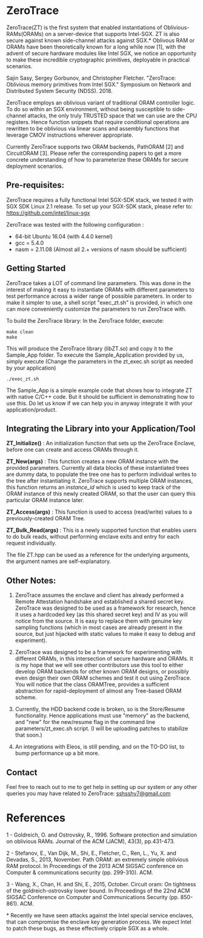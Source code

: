 # ZeroTrace

ZeroTrace(ZT) is the first system that enabled instantiations of Oblivious-RAMs(ORAMs) on a server-device that supports Intel-SGX. ZT is also secure against known side-channel attacks against SGX.* Oblivous RAM or ORAMs have been theoretically known for a long while now [1], with the advent of secure hardware modules like Intel SGX, we notice an opportunity to make these incredible cryptographic primitives, deployable in practical scenarios.

Sajin Sasy, Sergey Gorbunov, and Christopher Fletcher. "ZeroTrace: Oblivious memory primitives from Intel SGX." Symposium on Network and Distributed System Security (NDSS). 2018.

ZeroTrace employs an oblivious variant of traditional ORAM controller logic. To do so within an SGX environment, without being susceptible to side-channel attacks, the only truly TRUSTED space that we can use are the CPU registers. Hence function snippets that require conditional operations are rewritten to be oblivious via linear scans and assembly functions that leverage CMOV instructions wherever appropriate. 

Currently ZeroTrace supports two ORAM backends, PathORAM [2] and CircuitORAM [3]. Please refer the corresponding papers to get a more concrete understanding of how to parameterize these ORAMs for secure deployment scenarios.

## Pre-requisites:
ZeroTrace requires a fully functional Intel SGX-SDK stack, we tested it with SGX SDK Linux 2.1 release. 
To set up your SGX-SDK stack, please refer to:  https://github.com/intel/linux-sgx 

ZeroTrace was tested with the following configuration :  
* 64-bit Ubuntu 16.04 (with 4.4.0 kernel)  
* gcc = 5.4.0  
* nasm = 2.11.08 (Almost all 2.+ versions of nasm should be sufficient)

## Getting Started
ZeroTrace takes a LOT of command line parameters. This was done in the interest of making it easy to instantiate ORAMs with different parameters to test performance across a wider range of possible parameters. In order to make it simpler to use, a shell script "exec_zt.sh" is provided, in which one can more conveniently customize the parameters to run ZeroTrace with. 

To build the ZeroTrace library:
In the ZeroTrace folder, execute:
  ```
  make clean
  make
  ```
This will produce the ZeroTrace library (libZT.so) and copy it to the Sample_App folder.
To execute the Sample_Application provided by us, simply execute
(Change the parameters in the zt_exec.sh script as needed by your application)
```
./exec_zt.sh
```
The Sample_App is a simple example code that shows how to integrate ZT with native C/C++ code. But it should be sufficient in demonstrating how to use this. Do let us know if we can help you in anyway integrate it with your application/product.

## Integrating the Library into your Application/Tool
**ZT_Initialize()** : An initialization function that sets up the ZeroTrace Enclave, before one can create and access ORAMs through it.

**ZT_New(args)** : This function creates a new ORAM instance with the provided parameters. Currently all data blocks of these instantiated trees are dummy data, to populate the tree one has to perform individual writes to the tree after instantiating it. ZeroTrace supports multiple ORAM instances, this function returns an _instance_id_ which is used to keep track of the ORAM instance of this newly created ORAM, so that the user can query this particular ORAM instance later.

**ZT_Access(args)** : This function is used to access (read/write) values to a previously-created ORAM Tree.

**ZT_Bulk_Read(args)** : This is a newly supported function that enables users to do bulk reads, without performing enclave exits and entry for each request individually. 

The file ZT.hpp can be used as a reference for the underlying arguments, the argument names are self-explanatory.

## Other Notes:
1) ZeroTrace assumes the enclave and client has already performed a Remote Attestation handshake and established a shared secret key. ZeroTrace was designed to be used as a framework for research, hence it uses a hardcoded key (as this shared secret key) and IV as you will notice from the source. It is easy to replace them with genuine key sampling functions (which in most cases are already present in the source, but just hijacked with static values to make it easy to debug and experiment).

2) ZeroTrace was designed to be a framework for experimenting with different ORAMs, in this intersection of secure hardware and ORAMs. It is my hope that we will see other contributors use this tool to either develop ORAM backends for other known ORAM designs, or possibly even design their own ORAM schemes and test it out using ZeroTrace. You will notice that the class ORAMTree, provides a sufficient abstraction for rapid-deployment of almost any Tree-based ORAM scheme. 

3) Currently, the HDD backend code is broken, so is the Store/Resume functionality.
Hence applications must use "memory" as the backend, and "new" for the new/resume flag in the command line parameters/zt_exec.sh script.
(I will be uploading patches to stabilize that soon.)

4) An integrations with Eleos, is still pending, and on the TO-DO list, to bump performance up a bit more.

## Contact
Feel free to reach out to me to get help in setting up our system or any other queries you may have related to ZeroTrace:
sshsshy7@gmail.com

# References
1 - Goldreich, O. and Ostrovsky, R., 1996. Software protection and simulation on oblivious RAMs. Journal of the ACM (JACM), 43(3), pp.431-473.

2 - Stefanov, E., Van Dijk, M., Shi, E., Fletcher, C., Ren, L., Yu, X. and Devadas, S., 2013, November. Path ORAM: an extremely simple oblivious RAM protocol. In Proceedings of the 2013 ACM SIGSAC conference on Computer & communications security (pp. 299-310). ACM.

3 - Wang, X., Chan, H. and Shi, E., 2015, October. Circuit oram: On tightness of the goldreich-ostrovsky lower bound. In Proceedings of the 22nd ACM SIGSAC Conference on Computer and Communications Security (pp. 850-861). ACM.

\* Recently we have seen attacks against the Intel special service enclaves, that can compromise the enclave key generation process. We expect Intel to patch these bugs, as these effectively cripple SGX as a whole.
